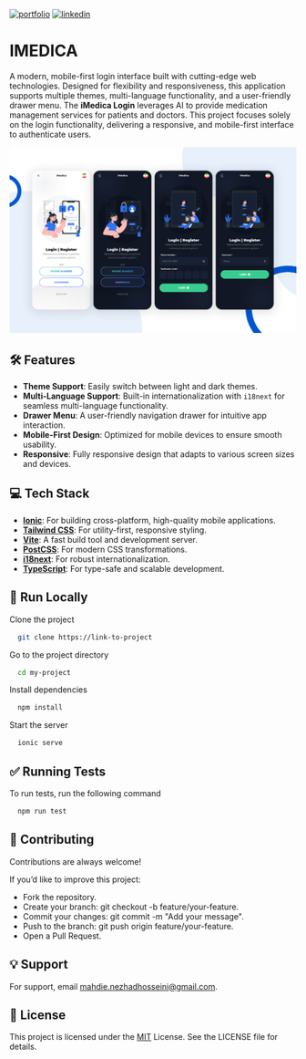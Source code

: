 [![portfolio](https://img.shields.io/badge/my_portfolio-000?style=for-the-badge&logo=ko-fi&logoColor=white)](https://lunanezha.com/)
[![linkedin](https://img.shields.io/badge/linkedin-0A66C2?style=for-the-badge&logo=linkedin&logoColor=white)](www.linkedin.com/in/luna-nezha/)

# **IMEDICA**

A modern, mobile-first login interface built with cutting-edge web technologies. Designed for flexibility and responsiveness, this application supports multiple themes, multi-language functionality, and a user-friendly drawer menu.
The **iMedica Login** leverages AI to provide medication management services for patients and doctors. This project focuses solely on the login functionality, delivering a responsive, and mobile-first interface to authenticate users.

![App Screenshot](src/assets/images/screenshot.png)

## 🛠 **Features**

- **Theme Support**: Easily switch between light and dark themes.
- **Multi-Language Support**: Built-in internationalization with `i18next` for seamless multi-language functionality.
- **Drawer Menu**: A user-friendly navigation drawer for intuitive app interaction.
- **Mobile-First Design**: Optimized for mobile devices to ensure smooth usability.
- **Responsive**: Fully responsive design that adapts to various screen sizes and devices.

## **💻 Tech Stack**

- **[Ionic](https://ionicframework.com/)**: For building cross-platform, high-quality mobile applications.
- **[Tailwind CSS](https://tailwindcss.com/)**: For utility-first, responsive styling.
- **[Vite](https://vitejs.dev/)**: A fast build tool and development server.
- **[PostCSS](https://postcss.org/)**: For modern CSS transformations.
- **[i18next](https://www.i18next.com/)**: For robust internationalization.
- **[TypeScript](https://www.typescriptlang.org/)**: For type-safe and scalable development.

## 🚀 **Run Locally**

Clone the project

```bash
  git clone https://link-to-project
```

Go to the project directory

```bash
  cd my-project
```

Install dependencies

```bash
  npm install
```

Start the server

```bash
  ionic serve
```

## ✅ **Running Tests**

To run tests, run the following command

```bash
  npm run test
```

## 🤝 **Contributing**

Contributions are always welcome!

If you’d like to improve this project:

- Fork the repository.
- Create your branch: git checkout -b feature/your-feature.
- Commit your changes: git commit -m "Add your message".
- Push to the branch: git push origin feature/your-feature.
- Open a Pull Request.

## 💡 **Support**

For support, email mahdie.nezhadhosseini@gmail.com.

## 📝 **License**

This project is licensed under the
[MIT](https://choosealicense.com/licenses/mit/) License. See the LICENSE file for details.

